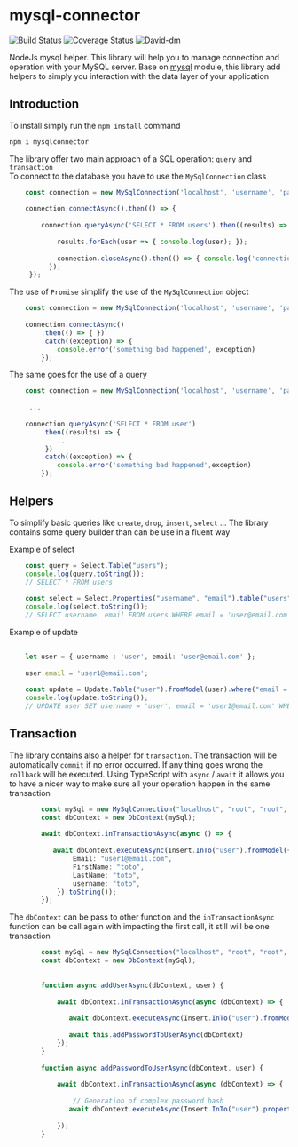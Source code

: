 # mysql-connector
[![Build Status](https://travis-ci.org/pteyssedre/mysql-connector.svg?branch=master)](https://travis-ci.org/pteyssedre/mysql-connector) [![Coverage Status](https://coveralls.io/repos/github/pteyssedre/mysql-connector/badge.svg?branch=master)](https://coveralls.io/github/pteyssedre/mysql-connector?branch=master) [![David-dm](https://david-dm.org/pteyssedre/mysql-connector.svg)](https://david-dm.org/pteyssedre/mysql-connector.svg)

NodeJs mysql helper. This library will help you to manage connection and operation with your MySQL server. Base 
on [mysql](https://github.com/mysqljs/mysql) module, this library add helpers to simply you interaction with the data layer
of your application

## Introduction

To install simply run the `npm install` command
```bash
npm i mysqlconnector
```

The library offer two main approach of a SQL operation: `query` and `transaction`  
To connect to the database you have to use the `MySqlConnection` class
````typescript
    const connection = new MySqlConnection('localhost', 'username', 'password');  
     
    connection.connectAsync().then(() => { 
        
        connection.queryAsync('SELECT * FROM users').then((results) => {
        
            results.forEach(user => { console.log(user); });
            
            connection.closeAsync().then(() => { console.log('connection closed'); })
          });
     });
````

The use of `Promise` simplify the use of the `MySqlConnection` object
````typescript
    const connection = new MySqlConnection('localhost', 'username', 'password');
     
    connection.connectAsync()
        .then(() => { })
        .catch((exception) => {
            console.error('something bad happened', exception)
        });
````

The same goes for the use of a query

````typescript
    const connection = new MySqlConnection('localhost', 'username', 'password');
     
     ...
     
    connection.queryAsync('SELECT * FROM user')
        .then((results) => {
            ...
         })
        .catch((exception) => {
            console.error('something bad happened',exception)
        });
````

## Helpers

To simplify basic queries like `create`, `drop`, `insert`, `select` ... The library contains some query builder than can
be use in a fluent way  
  
Example of select
````typescript
    const query = Select.Table("users");
    console.log(query.toString());
    // SELECT * FROM users
    
    const select = Select.Properties("username", "email").table("users").where("email = 'user@email.com'");
    console.log(select.toString());
    // SELECT username, email FROM users WHERE email = 'user@email.com'
````
  
  
Example of update
````typescript
    
    let user = { username : 'user', email: 'user@email.com' };
    
    user.email = 'user1@email.com';
    
    const update = Update.Table("user").fromModel(user).where("email = 'user@email.com");
    console.log(update.toString());
    // UPDATE user SET username = 'user', email = 'user1@email.com' WHERE email = 'user@email.com'
````

## Transaction

The library contains also a helper for `transaction`. The transaction will be automatically `commit` if no error occurred.
If any thing goes wrong the `rollback` will be executed. Using TypeScript with `async` / `await` it allows you to have
a nicer way to make sure all your operation happen in the same transaction

````typescript
        const mySql = new MySqlConnection("localhost", "root", "root", "test");
        const dbContext = new DbContext(mySql);
        
        await dbContext.inTransactionAsync(async () => {
            
           await dbContext.executeAsync(Insert.InTo("user").fromModel({
                Email: "user1@email.com",
                FirstName: "toto",
                LastName: "toto",
                username: "toto",
            }).toString());
        });
````

The `dbContext` can be pass to other function and the `inTransactionAsync` function can be call again with impacting the first call,
it still will be one transaction  

````typescript
        const mySql = new MySqlConnection("localhost", "root", "root", "test");
        const dbContext = new DbContext(mySql);
        
        
        function async addUserAsync(dbContext, user) {
            
            await dbContext.inTransactionAsync(async (dbContext) => {
                
               await dbContext.executeAsync(Insert.InTo("user").fromModel(user).toString());
               
               await this.addPasswordToUserAsync(dbContext)
            });
        }
        
        function async addPasswordToUserAsync(dbContext, user) {
            
            await dbContext.inTransactionAsync(async (dbContext) => {
            
                // Generation of complex password hash
               await dbContext.executeAsync(Insert.InTo("user").property('password', user.password).toString());
               
            });
        }
````